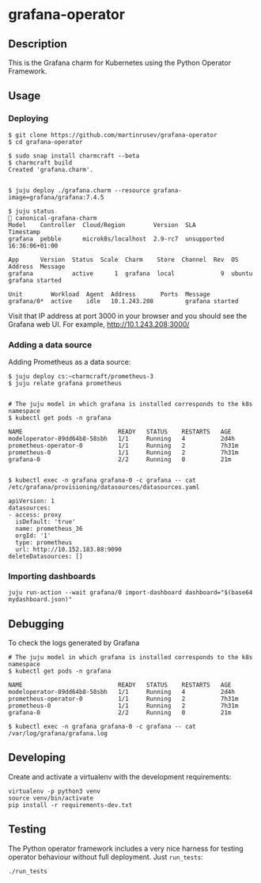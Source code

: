 # grafana-operator

## Description

This is the Grafana charm for Kubernetes using the Python Operator Framework.

## Usage


### Deploying

```
$ git clone https://github.com/martinrusev/grafana-operator
$ cd grafana-operator

$ sudo snap install charmcraft --beta
$ charmcraft build
Created 'grafana.charm'.


$ juju deploy ./grafana.charm --resource grafana-image=grafana/grafana:7.4.5

$ juju status                                                                                                                                                                                    canonical-grafana-charm
Model    Controller  Cloud/Region        Version  SLA          Timestamp
grafana  pebble      microk8s/localhost  2.9-rc7  unsupported  16:36:06+01:00

App      Version  Status  Scale  Charm    Store  Channel  Rev  OS      Address  Message
grafana           active      1  grafana  local             9  ubuntu           grafana started

Unit        Workload  Agent  Address       Ports  Message
grafana/0*  active    idle   10.1.243.208         grafana started
```

Visit that IP address at port 3000 in your browser and you should see the Grafana web UI. For example, http://10.1.243.208:3000/

### Adding a data source

Adding Prometheus as a data source:

```
$ juju deploy cs:~charmcraft/prometheus-3
$ juju relate grafana prometheus


# The juju model in which grafana is installed corresponds to the k8s namespace
$ kubectl get pods -n grafana

NAME                           READY   STATUS    RESTARTS   AGE
modeloperator-89dd64b8-58sbh   1/1     Running   4          2d4h
prometheus-operator-0          1/1     Running   2          7h31m
prometheus-0                   1/1     Running   2          7h31m
grafana-0                      2/2     Running   0          21m


$ kubectl exec -n grafana grafana-0 -c grafana -- cat /etc/grafana/provisioning/datasources/datasources.yaml

apiVersion: 1
datasources:
- access: proxy
  isDefault: 'true'
  name: prometheus_36
  orgId: '1'
  type: prometheus
  url: http://10.152.183.88:9090
deleteDatasources: []
```

### Importing dashboards


```
juju run-action --wait grafana/0 import-dashboard dashboard="$(base64 mydashboard.json)"
```

## Debugging

To check the logs generated by Grafana

```
# The juju model in which grafana is installed corresponds to the k8s namespace
$ kubectl get pods -n grafana

NAME                           READY   STATUS    RESTARTS   AGE
modeloperator-89dd64b8-58sbh   1/1     Running   4          2d4h
prometheus-operator-0          1/1     Running   2          7h31m
prometheus-0                   1/1     Running   2          7h31m
grafana-0                      2/2     Running   0          21m

$ kubectl exec -n grafana grafana-0 -c grafana -- cat /var/log/grafana/grafana.log
```

## Developing

Create and activate a virtualenv with the development requirements:

```
virtualenv -p python3 venv
source venv/bin/activate
pip install -r requirements-dev.txt
```

## Testing

The Python operator framework includes a very nice harness for testing
operator behaviour without full deployment. Just `run_tests`:

```
./run_tests
```
